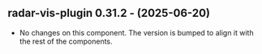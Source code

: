   ## radar-vis-plugin 0.31.2 - (2025-06-20)
  
  * No changes on this component. The version is bumped to align it
    with the rest of the components.
